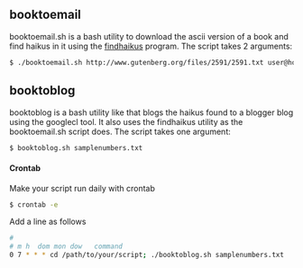 ## booktoemail
booktoemail.sh is a bash utility to download the ascii version of a book and find haikus in it using the [findhaikus](https://github.com/jdf/haikufinder "findhaikus") program. The script takes 2 arguments:

```bash
$ ./booktoemail.sh http://www.gutenberg.org/files/2591/2591.txt user@host.com
```

## booktoblog
booktoblog is a bash utility like that blogs the haikus found to a blogger blog using the googlecl tool. It also uses the findhaikus utility as the booktoemail.sh script does. The script takes one argument:

```bash
$ booktoblog.sh samplenumbers.txt
```

#### Crontab
Make your script run daily with crontab

```bash
$ crontab -e
```

Add a line as follows

```bash
# 
# m h  dom mon dow   command
0 7 * * * cd /path/to/your/script; ./booktoblog.sh samplenumbers.txt
```

